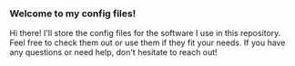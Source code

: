 
### Welcome to my config files!

Hi there! I'll store the config files for the software I use in this repository. Feel free to check them out or use them if they fit your needs. If you have any questions or need help, don't hesitate to reach out!
